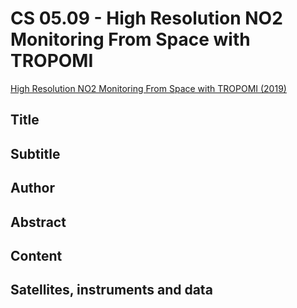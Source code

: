 # CS 05.09 - High Resolution NO2 Monitoring From Space with TROPOMI

[High Resolution NO2 Monitoring From Space with TROPOMI (2019)](https://appliedsciences.nasa.gov/join-mission/training/english/arset-high-resolution-no2-monitoring-space-tropomi)


## Title

## Subtitle

## Author

## Abstract

## Content

## Satellites, instruments and data

